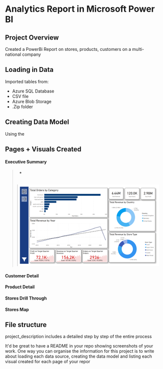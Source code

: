 # Analytics Report in Microsoft Power BI
## Project Overview
Created a PowerBi Report on stores, products, customers on a multi-national company

## Loading in Data
 Imported tables from:
 - Azure SQL Database 
 - CSV file
 - Azure Blob Storage
 - .Zip folder

## Creating Data Model
Using the 

## Pages + Visuals Created
#### Executive Summary
> - 
>
><br>
><img src="https://github.com/Mat-Zawadzki/Analytics-Power-BI-Report/blob/main/Images/ExecutiveSummary.png?raw=true" alt="alt text" width="720">
><br>

#### Customer Detail

#### Product Detail

#### Stores Drill Through

#### Stores Map


## File structure 
project_description includes a detailed step by step of the entire process

It'd be great to have a README in your repo showing screenshots of your work. One
way you can organise the information for this project is to write about loading each
data source, creating the data model and listing each visual created for each page of
your repor